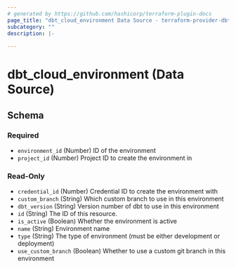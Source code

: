```yaml
---
# generated by https://github.com/hashicorp/terraform-plugin-docs
page_title: "dbt_cloud_environment Data Source - terraform-provider-dbt-cloud"
subcategory: ""
description: |-
  
---
```


# dbt_cloud_environment (Data Source)





<!-- schema generated by tfplugindocs -->
## Schema

### Required

- `environment_id` (Number) ID of the environment
- `project_id` (Number) Project ID to create the environment in

### Read-Only

- `credential_id` (Number) Credential ID to create the environment with
- `custom_branch` (String) Which custom branch to use in this environment
- `dbt_version` (String) Version number of dbt to use in this environment
- `id` (String) The ID of this resource.
- `is_active` (Boolean) Whether the environment is active
- `name` (String) Environment name
- `type` (String) The type of environment (must be either development or deployment)
- `use_custom_branch` (Boolean) Whether to use a custom git branch in this environment


